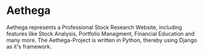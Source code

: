 # Aethega
Aethega represents a Professional Stock Research Website, including features like Stock Analysis, Portfolio Managment, Financial Education and many more.
The Aethega-Project is written in Python, thereby using Django as it's framework.
